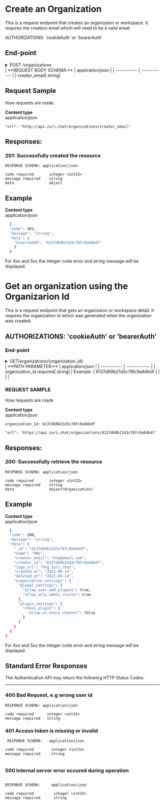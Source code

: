 # Create an Organization
This is a request endpoint that creates an organizaion or workspace. It requires the creators email which will need to be a valid email

AUTHORIZATIONS: 'cookieAuth' or 'bearerAuth'

##  End-point
<details>
<summary> POST /organizations
 </summary>
Zuri Chat Core API:
https://api.zuri.chat/organizations
</details>
| **REQUEST BODY SCHEMA:** | application/json |
| ----------- | ------------ |
| creator_email| string|


## Request Sample
How requests are made.

**Content type** <br> application/json
```
"url": "http://api.zuri.chat/organizations/creator_email"
```

 ## Responses:
 ### **201**:  Successfully created the resource <br>

```
RESPONSE SCHEMA: application/json

code required       integer <int32>
message required    string
data                object
```

## Example <br>
**Content type** <br> application/json
```sh
  {
  "code": 201,
  "message": "string",
  "data": {
    "InsertedID": "6137d69b21d3c78fc9a84bdf"
    }
  }
```
For 4xx and 5xx the integer code error and string message will be displayed.


# Get an organization using the Organizarion Id
This is a request endpoint that gets an organizaion or workspace detail. It requires the organization id which was generated when the organization was created.

## AUTHORIZATIONS: 'cookieAuth' or 'bearerAuth'

### End-point
<details>
<summary> GET/organizations/{organization_id}
 </summary>
Zuri Chat Core API: 
https://api.zuri.chat/organizations/{organization_id}

</details>
| **PATH PARAMETER:** | application/json |
| ----------- | ------------ |
| organization_id required| string|
| Example :| 6137d69b21d3c78fc9a84bdf |
| | |

### REQUEST SAMPLE
How requests are made

**Content type** <br> application/json
```
organization_id: 6137d69b21d3c78fc9a84bdf

"url": 'https://api.zuri.chat/organizations/6137d69b21d3c78fc9a84bdf'
```
 ## Responses:
 ### **200:**  Successfully retrieve the resource
 ```
RESPONSE SCHEMA: application/json

code required       integer <int32>
message required    string
data                object(Organization)
```
## Example <br>
**Content type** <br> application/json

```sh
  {
  "code": 200,
  "message": "string",
  "data": {
    "_id": "6137d69b21d3c78fc9a84bdf",
    "name": "HNG",
    "creator_email": "hng@email.com",
    "creator_id": "6137d69b21d3c78fc9a84bdf",
    "logo_url": "hng.zuri.chat",
    "created_at": "2021-09-14",
    "deleted_at": "2021-09-14",
    "organization_settings": {
      "global_settings": {
        "allow_user_add_plugins": true,
        "allow_only_admin_invite": true
      },
      "plugin_settings": {
        "chess_plugin": {
          "allow_in_every_channel": false
        }
      }
    }
  }
}
```
For 4xx and 5xx the integer code error and string message will be displayed.

## Standard Error Responses 
The Authentication API may return the following HTTP Status Codes:

---

### **400** Bad Request, e.g wrong user id <br>

```
RESPONSE SCHEMA: application/json

code required      integer <int32> 
message required   string

 ```


### **401** Access token is missing or invalid <br>

```
 RESPONSE SCHEMA:   application/json

code required        integer <int32>
message required     string


```

### **500** Internal server error occured during operation

```

RESPONSE SCHEMA:     application/json

code required         integer <int32>
message required      string

```